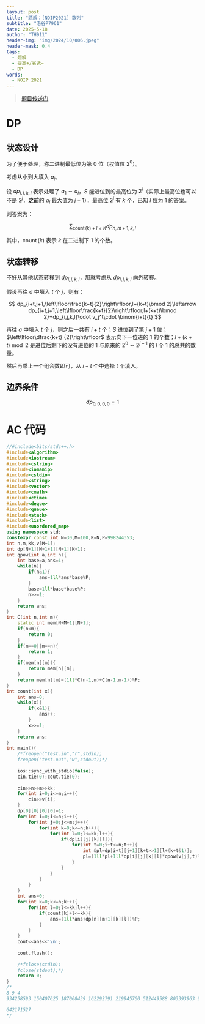 ```yaml
---
layout: post
title: "题解：[NOIP2021] 数列"
subtitle: "洛谷P7961"
date: 2025-5-18
author: "TH911"
header-img: "img/2024/10/006.jpeg"
header-mask: 0.4
tags:
  - 题解
  - 提高+/省选−
  - DP
words:
  - NOIP 2021
---
```


> [题目传送门](https://www.luogu.com.cn/problem/P7961)

# DP

## 状态设计

为了便于处理，称二进制最低位为第 $0$ 位（权值位 $2^0$）。

考虑从小到大填入 $a_i$。

设 $dp_{i,j,k,l}$ 表示处理了 $a_1\sim a_i$，$S$ 能进位到的最高位为 $2^j$（实际上最高位也可以不是 $2^j$，**之前**的 $a_i$ 最大值为 $j-1$），最高位 $2^j$ 有 $k$ 个，已知 $l$ 位为 $1$ 的答案。

则答案为：

$$
\sum_{\operatorname{count}(k)+l\leq K}dp_{n,m+1,k,l}
$$

其中，$\operatorname{count}(k)$ 表示 $k$ 在二进制下 $1$ 的个数。

## 状态转移

不好从其他状态转移到 $dp_{i,j,k,l}$，那就考虑从 $dp_{i,j,k,l}$ 向外转移。

假设再往 $a$ 中填入 $t$ 个 $j$，则有：

$$
dp_{i+t,j+1,\left\lfloor\frac{k+t}{2}\right\rfloor,l+(k+t)\bmod 2}\leftarrow dp_{i+t,j+1,\left\lfloor\frac{k+t}{2}\right\rfloor,l+(k+t)\bmod 2}+dp_{i,j,k,l}\cdot v_j^t\cdot \binom{i+t}{t}
$$

再往 $a$ 中填入 $t$ 个 $j$，则之后一共有 $i+t$ 个；$S$ 进位到了第 $j+1$ 位；$\left\lfloor\dfrac{k+t} {2}\right\rfloor$ 表示向下一位进的 $1$ 的个数；$l+(k+t)\bmod 2$ 是进位后剩下的没有进位的 $1$ 与原来的 $2^0\sim 2^{j-1}$ 的 $l$ 个 $1$ 的总共的数量。

然后再乘上一个组合数即可，从 $i+t$ 个中选择 $t$ 个填入。

## 边界条件

$$
dp_{0,0,0,0}=1
$$

# AC 代码

```cpp
//#include<bits/stdc++.h>
#include<algorithm>
#include<iostream>
#include<cstring>
#include<iomanip>
#include<cstdio>
#include<string>
#include<vector>
#include<cmath>
#include<ctime>
#include<deque>
#include<queue>
#include<stack>
#include<list>
#include<unordered_map>
using namespace std;
constexpr const int N=30,M=100,K=N,P=998244353;
int n,m,kk,v[M+1];
int dp[N+1][M+1+1][N+1][K+1];
int qpow(int a,int n){
	int base=a,ans=1;
	while(n){
		if(n&1){
			ans=1ll*ans*base%P;
		}
		base=1ll*base*base%P;
		n>>=1;
	}
	return ans;
}
int C(int n,int m){
	static int mem[N+M+1][N+1];
	if(n<m){
		return 0;
	}
	if(m==0||m==n){
		return 1;
	}
	if(mem[n][m]){
		return mem[n][m];
	}
	return mem[n][m]=(1ll*C(n-1,m)+C(n-1,m-1))%P;
}
int count(int x){
	int ans=0;
	while(x){
		if(x&1){
			ans++;
		}
		x>>=1;
	}
	return ans;
}
int main(){
	/*freopen("test.in","r",stdin);
	freopen("test.out","w",stdout);*/
	
	ios::sync_with_stdio(false);
	cin.tie(0);cout.tie(0);
	
	cin>>n>>m>>kk;
	for(int i=0;i<=m;i++){
		cin>>v[i];
	}
	dp[0][0][0][0]=1;
	for(int i=0;i<=n;i++){
		for(int j=0;j<=m;j++){
			for(int k=0;k<=n;k++){
				for(int l=0;l<=kk;l++){
					if(dp[i][j][k][l]){
						for(int t=0;i+t<=n;t++){
							int &pl=dp[i+t][j+1][k+t>>1][l+(k+t&1)];
							pl=(1ll*pl+1ll*dp[i][j][k][l]*qpow(v[j],t)%P*C(i+t,t)%P)%P;
						}
					}
				}
			}
		}
	}
	int ans=0;
	for(int k=0;k<=n;k++){
		for(int l=0;l<=kk;l++){
			if(count(k)+l<=kk){
				ans=(1ll*ans+dp[n][m+1][k][l])%P;
			}
		}
	}
	cout<<ans<<'\n';
	
	cout.flush();
	 
	/*fclose(stdin);
	fclose(stdout);*/
	return 0;
}
/*
8 9 4
934258593 150407625 187068439 162292791 219945760 512449588 803393963 983648121 484675481 412407699

642171527
*/
```

